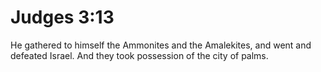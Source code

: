 # Judges 3:13

He gathered to himself the Ammonites and the Amalekites, and went and defeated Israel. And they took possession of the city of palms.
